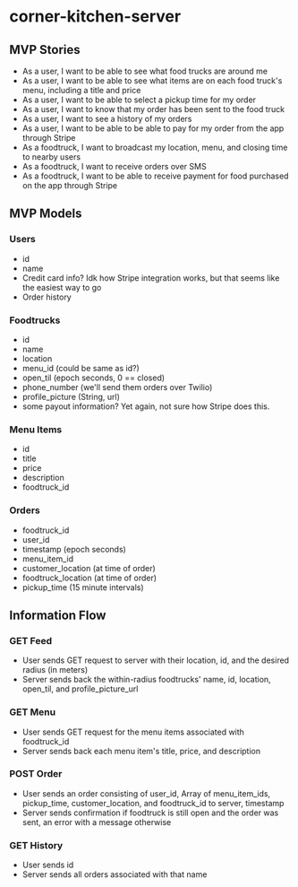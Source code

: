 # corner-kitchen-server

## MVP Stories
* As a user, I want to be able to see what food trucks are around me 
* As a user, I want to be able to see what items are on each food truck's menu, including a title and price
* As a user, I want to be able to select a pickup time for my order
* As a user, I want to know that my order has been sent to the food truck
* As a user, I want to see a history of my orders
* As a user, I want to be able to be able to pay for my order from the app through Stripe
* As a foodtruck, I want to broadcast my location, menu, and closing time to nearby users
* As a foodtruck, I want to receive orders over SMS
* As a foodtruck, I want to be able to receive payment for food purchased on the app through Stripe

## MVP Models

### Users
* id
* name
* Credit card info? Idk how Stripe integration works, but that seems like the easiest way to go
* Order history

### Foodtrucks
* id
* name
* location
* menu_id (could be same as id?)
* open_til (epoch seconds, 0 == closed)
* phone_number (we'll send them orders over Twilio)
* profile_picture (String, url)
* some payout information? Yet again, not sure how Stripe does this.

### Menu Items
* id
* title
* price
* description
* foodtruck_id

### Orders
* foodtruck_id
* user_id
* timestamp (epoch seconds)
* menu_item_id
* customer_location (at time of order)
* foodtruck_location (at time of order)
* pickup_time (15 minute intervals)

## Information Flow

### GET Feed
* User sends GET request to server with their location, id, and the desired radius (in meters)
* Server sends back the within-radius foodtrucks' name, id, location, open_til, and profile_picture_url

### GET Menu
* User sends GET request for the menu items associated with foodtruck_id
* Server sends back each menu item's title, price, and description
### POST Order
* User sends an order consisting of user_id, Array of menu_item_ids, pickup_time, customer_location, and foodtruck_id to server, timestamp
* Server sends confirmation if foodtruck is still open and the order was sent, an error with a message otherwise
### GET History
* User sends id
* Server sends all orders associated with that name
